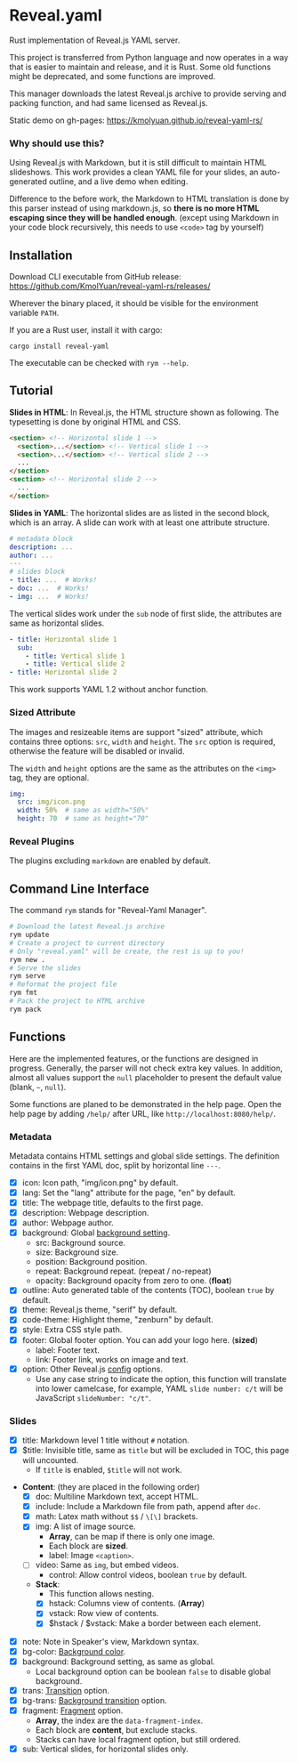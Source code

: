 # Reveal.yaml

Rust implementation of Reveal.js YAML server.

This project is transferred from Python language and now operates in a way that is easier to maintain and release, and it is Rust.
Some old functions might be deprecated, and some functions are improved.

This manager downloads the latest Reveal.js archive to provide serving and packing function, and had same licensed as Reveal.js.

Static demo on gh-pages: <https://kmolyuan.github.io/reveal-yaml-rs/>

### Why should use this?

Using Reveal.js with Markdown, but it is still difficult to maintain HTML slideshows. This work provides a clean YAML file for your slides, an auto-generated outline, and a live demo when editing.

Difference to the before work, the Markdown to HTML translation is done by this parser instead of using markdown.js, so **there is no more HTML escaping since they will be handled enough**. (except using Markdown in your code block recursively, this needs to use `<code>` tag by yourself)

## Installation

Download CLI executable from GitHub release: <https://github.com/KmolYuan/reveal-yaml-rs/releases/>

Wherever the binary placed, it should be visible for the environment variable `PATH`.

If you are a Rust user, install it with cargo:
```
cargo install reveal-yaml
```

The executable can be checked with `rym --help`.

## Tutorial

**Slides in HTML**: In Reveal.js, the HTML structure shown as following. The typesetting is done by original HTML and CSS.
```html
<section> <!-- Horizontal slide 1 -->
  <section>...</section> <!-- Vertical slide 1 -->
  <section>...</section> <!-- Vertical slide 2 -->
  ...
</section>
<section> <!-- Horizontal slide 2 -->
  ...
</section>
```
**Slides in YAML**: The horizontal slides are as listed in the second block, which is an array. A slide can work with at least one attribute structure.
```yaml
# metadata block
description: ...
author: ...
---
# slides block
- title: ...  # Works!
- doc: ...  # Works!
- img: ...  # Works!
```
The vertical slides work under the `sub` node of first slide, the attributes are same as horizontal slides.
```yaml
- title: Horizontal slide 1
  sub:
    - title: Vertical slide 1
    - title: Vertical slide 2
- title: Horizontal slide 2
```
This work supports YAML 1.2 without anchor function.

### Sized Attribute

The images and resizeable items are support "sized" attribute, which contains three options: `src`, `width` and `height`. The `src` option is required, otherwise the feature will be disabled or invalid.

The `width` and `height` options are the same as the attributes on the `<img>` tag, they are optional.
```yaml
img:
  src: img/icon.png
  width: 50%  # same as width="50%"
  height: 70  # same as height="70"
```

### Reveal Plugins

The plugins excluding `markdown` are enabled by default.

## Command Line Interface

The command `rym` stands for "Reveal-Yaml Manager".
```bash
# Download the latest Reveal.js archive
rym update
# Create a project to current directory
# Only "reveal.yaml" will be create, the rest is up to you!
rym new .
# Serve the slides
rym serve
# Reformat the project file
rym fmt
# Pack the project to HTML archive
rym pack
```

## Functions

Here are the implemented features, or the functions are designed in progress. Generally, the parser will not check extra key values. In addition, almost all values support the `null` placeholder to present the default value (blank, `~`, `null`).

Some functions are planed to be demonstrated in the help page. Open the help page by adding `/help/` after URL, like `http://localhost:8080/help/`.

### Metadata

Metadata contains HTML settings and global slide settings.
The definition contains in the first YAML doc, split by horizontal line `---`.

+ [x] icon: Icon path, "img/icon.png" by default.
+ [x] lang: Set the "lang" attribute for the page, "en" by default.
+ [x] title: The webpage title, defaults to the first page.
+ [x] description: Webpage description.
+ [x] author: Webpage author.
+ [x] background: Global [background setting](https://revealjs.com/backgrounds/#image-backgrounds).
  + src: Background source.
  + size: Background size.
  + position: Background position.
  + repeat: Background repeat. (repeat / no-repeat)
  + opacity: Background opacity from zero to one. (**float**)
+ [x] outline: Auto generated table of the contents (TOC), boolean `true` by default.
+ [x] theme: Reveal.js theme, "serif" by default.
+ [x] code-theme: Highlight theme, "zenburn" by default.
+ [x] style: Extra CSS style path.
+ [x] footer: Global footer option. You can add your logo here. (**sized**)
  + label: Footer text.
  + link: Footer link, works on image and text.
+ [x] option: Other Reveal.js [config](https://revealjs.com/config/) options.
  + Use any case string to indicate the option, this function will translate into lower camelcase, for example, YAML `slide number: c/t` will be JavaScript `slideNumber: "c/t"`.

### Slides

+ [x] title: Markdown level 1 title without `#` notation.
+ [x] $title: Invisible title, same as `title` but will be excluded in TOC, this page will uncounted.
  + If `title` is enabled, `$title` will not work.
+ **Content**: (they are placed in the following order)
  + [x] doc: Multiline Markdown text, accept HTML.
  + [x] include: Include a Markdown file from path, append after `doc`.
  + [x] math: Latex math without `$$` / `\[\]` brackets.
  + [x] img: A list of image source.
    + **Array**, can be map if there is only one image.
    + Each block are **sized**.
    + label: Image `<caption>`.
  + [ ] video: Same as `img`, but embed videos.
    + control: Allow control videos, boolean `true` by default.
  + **Stack**:
    + This function allows nesting.
    + [x] hstack: Columns view of contents. (**Array**)
    + [x] vstack: Row view of contents.
    + [x] $hstack / $vstack: Make a border between each element.
+ [x] note: Note in Speaker's view, Markdown syntax.
+ [x] bg-color: [Background color](https://revealjs.com/backgrounds/#color-backgrounds).
+ [x] background: Background setting, as same as global.
  + Local background option can be boolean `false` to disable global background.
+ [x] trans: [Transition](https://revealjs.com/transitions/) option.
+ [x] bg-trans: [Background transition](https://revealjs.com/transitions/#background-transitions) option.
+ [x] fragment: [Fragment](https://revealjs.com/fragments/) option.
  + **Array**, the index are the `data-fragment-index`.
  + Each block are **content**, but exclude stacks.
  + Stacks can have local fragment option, but still ordered.
+ [x] sub: Vertical slides, for horizontal slides only.
